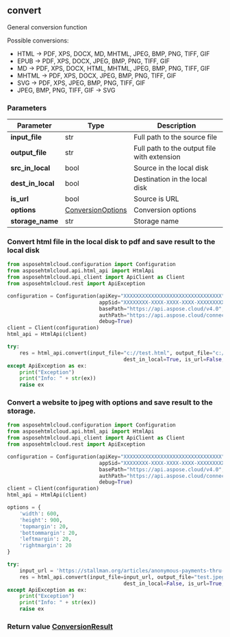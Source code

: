 ## convert

General conversion function

Possible conversions: 
- HTML -> PDF, XPS, DOCX, MD, MHTML, JPEG, BMP, PNG, TIFF, GIF
- EPUB -> PDF, XPS, DOCX, JPEG, BMP, PNG, TIFF, GIF
- MD -> PDF, XPS, DOCX, HTML, MHTML, JPEG, BMP, PNG, TIFF, GIF
- MHTML -> PDF, XPS, DOCX, JPEG, BMP, PNG, TIFF, GIF
- SVG -> PDF, XPS, JPEG, BMP, PNG, TIFF, GIF
- JPEG, BMP, PNG, TIFF, GIF -> SVG


### Parameters
| Parameter         | Type                                      | Description                                 |
|-------------------|-------------------------------------------|---------------------------------------------|
| **input_file**    | str                                       | Full path to the source file                |
| **output_file**   | str                                       | Full path to the output file with extension |
| **src_in_local**  | bool                                      | Source in the local disk                    |
| **dest_in_local** | bool                                      | Destination in the local disk               |
| **is_url**        | bool                                      | Source is URL                               |
| **options**       | [ConversionOptions](ConversionOptions.md) | Conversion options                          |
| **storage_name**  | str                                       | Storage name                                |

### 

### Convert html file in the local disk to pdf and save result to the local disk
```python
from asposehtmlcloud.configuration import Configuration
from asposehtmlcloud.api.html_api import HtmlApi
from asposehtmlcloud.api_client import ApiClient as Client
from asposehtmlcloud.rest import ApiException

configuration = Configuration(apiKey="XXXXXXXXXXXXXXXXXXXXXXXXXXXXXXXX",
                              appSid="XXXXXXXX-XXXX-XXXX-XXXX-XXXXXXXXXXXX",
                              basePath="https://api.aspose.cloud/v4.0",
                              authPath="https://api.aspose.cloud/connect/token",
                              debug=True)
client = Client(configuration)
html_api = HtmlApi(client)

try:
    res = html_api.convert(input_file="c://test.html", output_file="c://test.pdf", src_in_local=True,
                                      dest_in_local=True, is_url=False, options=None, storage_name=None)
except ApiException as ex:
    print("Exception")
    print("Info: " + str(ex))
    raise ex

```

### Convert a website to jpeg with options and save result to the storage.
```python
from asposehtmlcloud.configuration import Configuration
from asposehtmlcloud.api.html_api import HtmlApi
from asposehtmlcloud.api_client import ApiClient as Client
from asposehtmlcloud.rest import ApiException

configuration = Configuration(apiKey="XXXXXXXXXXXXXXXXXXXXXXXXXXXXXXXX",
                              appSid="XXXXXXXX-XXXX-XXXX-XXXX-XXXXXXXXXXXX",
                              basePath="https://api.aspose.cloud/v4.0",
                              authPath="https://api.aspose.cloud/connect/token",
                              debug=True)
client = Client(configuration)
html_api = HtmlApi(client)

options = {
    'width': 600,
    'height': 900,
    'topmargin': 20,
    'bottommargin': 20,
    'leftmargin': 20,
    'rightmargin': 20
}

try:
    input_url = 'https://stallman.org/articles/anonymous-payments-thru-phones.html'
    res = html_api.convert(input_file=input_url, output_file="test.jpeg", src_in_local=False,
                                      dest_in_local=False, is_url=True, options=options, storage_name=None)
except ApiException as ex:
    print("Exception")
    print("Info: " + str(ex))
    raise ex

```

### Return value [ConversionResult](ConversionResult.md)